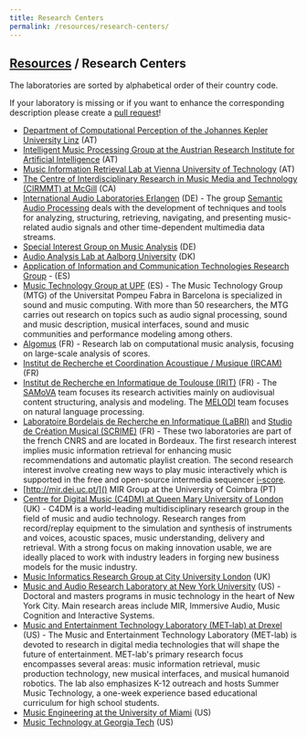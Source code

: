 ```yaml
---
title: Research Centers
permalink: /resources/research-centers/
---
```


## [Resources]({{relative_url}}/resources) / Research Centers

The laboratories are sorted by alphabetical order of their country code.

If your laboratory is missing or if you want to enhance the corresponding description
please create a [pull request](https://github.com/ismir/ismir-home/pulls)!

* [Department of Computational Perception of the Johannes Kepler University Linz](http://www.cp.jku.at) (AT)
* [Intelligent Music Processing Group at the Austrian Research Institute for Artificial Intelligence](http://www.ofai.at/research/impml/index.html) (AT)
* [Music Information Retrieval Lab at Vienna University of Technology](http://www.ifs.tuwien.ac.at/mir) (AT)
* [The Centre of Interdisciplinary Research in Music Media and Technology (CIRMMT) at McGill](http://www.cirmmt.org/) (CA)
* [International Audio Laboratories Erlangen](http://www.audiolabs-erlangen.de/) (DE) - The group [Semantic Audio Processing](http://www.audiolabs-erlangen.de/meinard/) deals with the development of techniques and tools for analyzing, structuring, retrieving, navigating, and presenting music-related audio signals and other time-dependent multimedia data streams.
* [Special Interest Group on Music Analysis](http://sig-ma.de/) (DE)
* [Audio Analysis Lab at Aalborg University](http://www.create.aau.dk/audio/)  (DK)
* [Application of Information and Communication Technologies Research Group](http://www.atic.uma.es/index_atic.html) - (ES)
* [Music Technology Group at UPF](http://mtg.upf.edu/) (ES) - The Music Technology Group (MTG) of the Universitat Pompeu Fabra in Barcelona is specialized in sound and music computing. With more than 50 researchers, the MTG carries out research on topics such as audio signal processing, sound and music description, musical interfaces, sound and music communities and performance modeling among others.
* [Algomus](http://www.algomus.fr/) (FR) - Research lab on computational music analysis, focusing on large-scale analysis of scores.
* [Institut de Recherche et Coordination Acoustique / Musique (IRCAM)](http://www.ircam.fr/) (FR)
* [Institut de Recherche en Informatique de Toulouse (IRIT)](https://www.irit.fr/) (FR) - The [SAMoVA](https://www.irit.fr/recherches/SAMOVA/pagehome.html) team focuses its research activities mainly on audiovisual content structuring, analysis and modeling. The [MELODI](https://www.irit.fr/-Equipe-MELODI-) team focuses on natural language processing.
* [Laboratoire Bordelais de Recherche en Informatique (LaBRI)](http://www.labri.fr/) and [Studio de Création Musical (SCRIME)](http://www.scrime.labri.fr/) (FR) - These two laboratories are part of the french CNRS and are located in Bordeaux. The first research interest implies music information retrieval for enhancing music recommendations and automatic playlist creation. The second research interest involve creating new ways to play music interactively which is supported in the free and open-source intermedia sequencer [i-score](https://i-score.org/).
* [http://mir.dei.uc.pt/]() MIR Group at the University of Coimbra (PT)
* [Centre for Digital Music (C4DM) at Queen Mary University of London](http://c4dm.eecs.qmul.ac.uk/) (UK) - C4DM is a world-leading multidisciplinary research group in the field of music and audio technology. Research ranges from record/replay equipment to the simulation and synthesis of instruments and voices, acoustic spaces, music understanding, delivery and retrieval. With a strong focus on making innovation usable, we are ideally placed to work with industry leaders in forging new business models for the music industry.
* [Music Informatics Research Group at City University London](http://mi.soi.city.ac.uk/) (UK)
* [Music and Audio Research Laboratory at New York University](http://marl.smusic.nyu.edu) (US) - Doctoral and masters programs in music technology in the heart of New York City. Main research areas include MIR, Immersive Audio, Music Cognition and Interactive Systems.
* [Music and Entertainment Technology Laboratory (MET-lab) at Drexel](http://music.ece.drexel.edu) (US) - The Music and Entertainment Technology Laboratory (MET-lab) is devoted to research in digital media technologies that will shape the future of entertainment. MET-lab's primary research focus encompasses several areas: music information retrieval, music production technology, new musical interfaces, and musical humanoid robotics. The lab also emphasizes K-12 outreach and hosts Summer Music Technology, a one-week experience based educational curriculum for high school students.
* [Music Engineering at the University of Miami](http://mue.music.miami.edu/)  (US)
* [Music Technology at Georgia Tech](http://www.gtcmt.gatech.edu/) (US)

